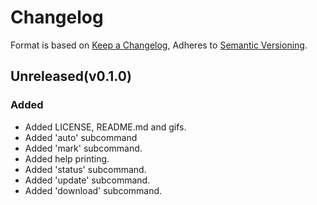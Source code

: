 # Changelog

Format is based on [Keep a Changelog](https://keepachangelog.com/en/1.0.0/),
Adheres to [Semantic Versioning](https://semver.org/spec/v2.0.0.html).

## Unreleased(v0.1.0)

### Added
- Added LICENSE, README.md and gifs.
- Added 'auto' subcommand
- Added 'mark' subcommand.
- Added help printing.
- Added 'status' subcommand.
- Added 'update' subcommand.
- Added 'download' subcommand.
